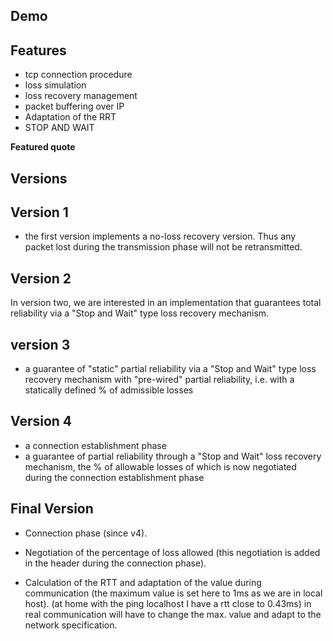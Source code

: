 

Demo
----

Features
---------
- tcp connection procedure
- loss simulation
- loss recovery management
- packet buffering over IP
- Adaptation of the RRT
- STOP AND WAIT

**Featured quote**

**Versions**
--------------


**Version 1**
-------------

- the first version implements a no-loss recovery version. Thus any packet lost during the transmission phase will not be retransmitted.

**Version 2**
---------------
 In version two, we are interested in an implementation that guarantees total reliability via a "Stop and Wait" type loss recovery mechanism.


**version 3**
------------
- a guarantee of "static" partial reliability via a "Stop and Wait" type loss recovery mechanism with "pre-wired" partial reliability, i.e. with a statically defined % of admissible losses


**Version 4**
--------------
- a connection establishment phase
- a guarantee of partial reliability through a "Stop and Wait" loss recovery mechanism, the % of allowable losses of which is now negotiated during the connection establishment phase


**Final Version**
-----------------
- Connection phase (since v4).

- Negotiation of the percentage of loss allowed (this negotiation is added in the header during the connection phase).

- Calculation of the RTT and adaptation of the value during communication (the maximum value is set here to 1ms as we are in local host).
   (at home with the ping localhost I have a rtt close to 0.43ms)
   in real communication will have to change the max. value and adapt to the network specification.
